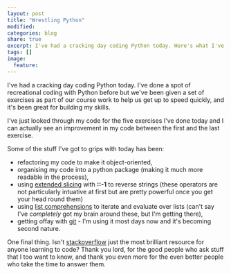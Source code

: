 ```yaml
---
layout: post
title: "Wrestling Python"
modified:
categories: blog
share: true
excerpt: I've had a cracking day coding Python today. Here's what I've picked up
tags: []
image:
  feature:
---
```



I've had a cracking day coding Python today. I've done a spot of recreational coding with Python before but we've been given a set of exercises as part of our course work to help us get up to speed quickly, and it's been great for building my skills.

I've just looked through my code for the five exercises I've done today and I can actually see an improvement in my code between the first and the last exercise.

Some of the stuff I've got to grips with today has been:

* refactoring my code to make it object-oriented,
* organising my code into a python package (making it much more readable in the process),
* using [extended slicing](https://docs.python.org/2.3/whatsnew/section-slices.html) with __::-1__ to reverse strings (these operators are not particularly intuative at first but are pretty powerful once you get your head round them)
* using [list comprehensions](http://www.pythonforbeginners.com/basics/list-comprehensions-in-python) to iterate and evaluate over lists (can't say I've _completely_ got my brain around these, but I'm getting there),
* getting offay with [git](https://git-scm.com/) - I'm using it most days now and it's becoming second nature. 


One final thing. Isn't [stackoverflow](https://stackoverflow.com/) just the most brilliant resource for anyone learning to code? Thank you lord, for the good people who ask stuff that I too want to know, and thank you even more for the even better people who take the time to answer them.
